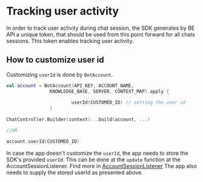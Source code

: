 # Tracking user activity
In order to track user activity during chat session, the SDK generates by BE API a unique token, that should be used from this point forward for all chats sessions. This token enables tracking user activity.

## How to customize user id

Customizing `userId` is done by `BotAccount`.
```kotlin
val account = BotAccount(API_KEY, ACCOUNT_NAME,
                KNOWLEDGE_BASE, SERVER, CONTEXT_MAP).apply {
                        
                        userId(CUSTOMED_ID) // setting the user id
                } 
                
ChatController.Builder(context)...build(account, ...)

//OR

account.userId(CUSTOMED_ID)
```

In case the app doesn't customize the `userId`, the app needs to store the SDK's provided `userId`.
This can be done at the `update` function at the AccountSessionListener.
Find more in [AccountSessionListener](./android-AccountInfoProvider.md)
The app also needs to supply the stored userId as presented above.
